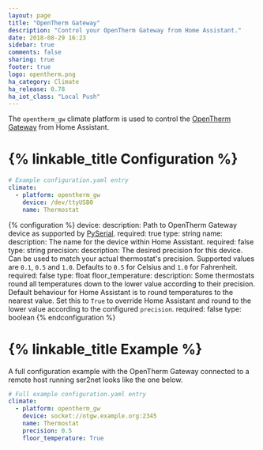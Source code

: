 ```yaml
---
layout: page
title: "OpenTherm Gateway"
description: "Control your OpenTherm Gateway from Home Assistant."
date: 2018-08-29 16:23
sidebar: true
comments: false
sharing: true
footer: true
logo: opentherm.png
ha_category: Climate
ha_release: 0.78
ha_iot_class: "Local Push"
---
```



The `opentherm_gw` climate platform is used to control the [OpenTherm Gateway](http://otgw.tclcode.com/) from Home Assistant.

# {% linkable_title Configuration %}

```yaml
# Example configuration.yaml entry
climate:
  - platform: opentherm_gw
    device: /dev/ttyUSB0
    name: Thermostat
```

{% configuration %}
device:
  description: Path to OpenTherm Gateway device as supported by [PySerial](https://pythonhosted.org/pyserial/url_handlers.html).
  required: true
  type: string
name:
  description: The name for the device within Home Assistant.
  required: false
  type: string
precision:
  description: The desired precision for this device. Can be used to match your actual thermostat's precision. Supported values are `0.1`, `0.5` and `1.0`. Defaults to `0.5` for Celsius and `1.0` for Fahrenheit.
  required: false
  type: float
floor_temperature:
  description: Some thermostats round all temperatures down to the lower value according to their precision. Default behaviour for Home Assistant is to round temperatures to the nearest value. Set this to `True` to override Home Assistant and round to the lower value according to the configured `precision`.
  required: false
  type: boolean
{% endconfiguration %}

# {% linkable_title Example %}

A full configuration example with the OpenTherm Gateway connected to a remote host running ser2net looks like the one below.

```yaml
# Full example configuration.yaml entry
climate:
  - platform: opentherm_gw
    device: socket://otgw.example.org:2345
    name: Thermostat
    precision: 0.5
    floor_temperature: True
```
